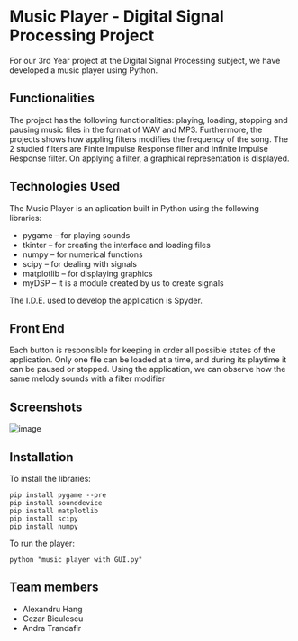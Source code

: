 # Music Player - Digital Signal Processing Project

For our 3rd Year project at the Digital Signal Processing subject, we have developed a music player using Python. 

## Functionalities 

The project has the following functionalities: playing, loading, stopping and pausing music files in the format of WAV and MP3. 
Furthermore, the projects shows how appling filters modifies the frequency of the song. The 2 studied filters are Finite Impulse Response filter and Infinite Impulse Response filter. On applying a filter, a graphical representation is displayed. 

## Technologies Used

The Music Player is an aplication built in Python using the following libraries:
- pygame – for playing sounds
- tkinter – for creating the interface and loading files
- numpy – for numerical functions
- scipy – for dealing with signals
- matplotlib – for displaying graphics
- myDSP – it is a module created by us to create signals

The I.D.E. used to develop the application is Spyder.

## Front End

Each button is responsible for keeping in order all possible states of the application. Only
one file can be loaded at a time, and during its playtime it can be paused or stopped.
Using the application, we can observe how the same melody sounds with a filter modifier

## Screenshots
![image](https://user-images.githubusercontent.com/64592227/213886818-c3e75f3f-8b9b-4da0-9b04-40af16c76491.png)

## Installation
To install the libraries:
```
pip install pygame --pre
pip install sounddevice   
pip install matplotlib 
pip install scipy 
pip install numpy  
```
To run the player:
```
python "music player with GUI.py"
```
## Team members
- Alexandru Hang
- Cezar Biculescu
- Andra Trandafir

